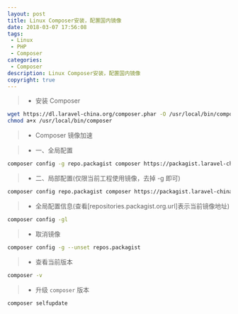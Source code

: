 ```yaml
---
layout: post
title: Linux Composer安装，配置国内镜像
date: 2018-03-07 17:56:08
tags:
 - Linux
 - PHP
 - Composer
categories:
 - Composer
description: Linux Composer安装，配置国内镜像
copyright: true
---
```


> * 安装 Composer

```bash
wget https://dl.laravel-china.org/composer.phar -O /usr/local/bin/composer
chmod a+x /usr/local/bin/composer
```

> * Composer 镜像加速


> * 一、全局配置

```bash
composer config -g repo.packagist composer https://packagist.laravel-china.org
```

> * 二、局部配置(仅限当前工程使用镜像，去掉 -g 即可)

```bash
composer config repo.packagist composer https://packagist.laravel-china.org
```
> * 全局配置信息(查看[repositories.packagist.org.url]表示当前镜像地址)

```bash
composer config -gl
```

> * 取消镜像

```bash
composer config -g --unset repos.packagist
```

> * 查看当前版本

```bash
composer -v
```

> * 升级 `composer` 版本

```bash
composer selfupdate
```